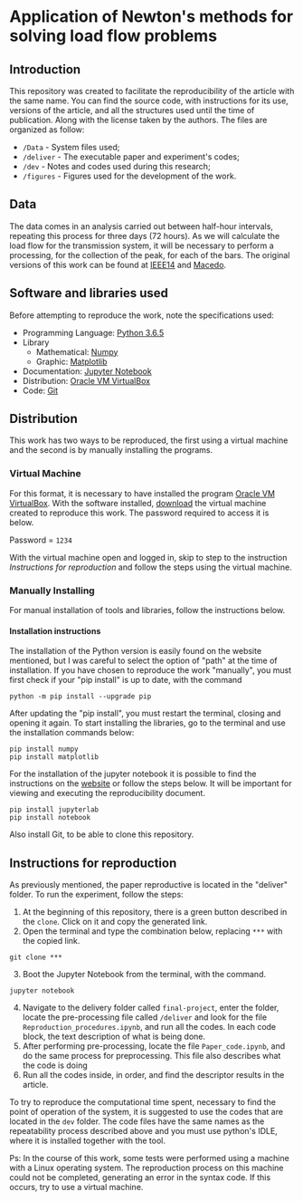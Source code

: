 # Application of Newton's methods for solving load flow problems
## Introduction
  This repository was created to facilitate the reproducibility of the article with the same name. You can find the source code, with instructions for its use, versions of the article, and all the structures used until the time of publication. Along with the license taken by the authors.
The files are organized as follow:
* `/Data` - System files used;
* `/deliver` - The executable paper and experiment's codes;
* `/dev` - Notes and codes used during this research;
* `/figures` - Figures used for the development of the work.

## Data
The data comes in an analysis carried out between half-hour intervals, repeating this process for three days (72 hours). As we will calculate the load flow for the transmission system, it will be necessary to perform a processing, for the collection of the peak, for each of the bars. The original versions of this work can be found at [IEEE14](https://labs.ece.uw.edu/pstca/pf14/pg_tca14bus.htm) and [Macedo](https://ieeexplore.ieee.org/document/7095593?denied=).

## Software and libraries used
Before attempting to reproduce the work, note the specifications used:

* Programming Language: [Python 3.6.5](https://www.python.org/downloads/release/python-365/) 
* Library
  - Mathematical: [Numpy](https://numpy.org/)
  - Graphic: [Matplotlib](https://matplotlib.org/)
* Documentation: [Jupyter Notebook](https://jupyter.org/)
* Distribution: [Oracle VM VirtualBox](https://www.virtualbox.org/)
* Code: [Git](https://git-scm.com/downloads)

## Distribution
This work has two ways to be reproduced, the first using a virtual machine and the second is by manually installing the programs.

### Virtual Machine

For this format, it is necessary to have installed the program [Oracle VM VirtualBox](https://www.virtualbox.org/). With the software installed, [download](https://drive.google.com/file/d/13OT-HSYDu1Z0tJ6tnEO1_fHR-GQa4rGO/view?usp=sharing) the virtual machine created to reproduce this work. The password required to access it is below.

Password = `1234`

With the virtual machine open and logged in, skip to step to the instruction *Instructions for reproduction* and follow the steps using the virtual machine.

### Manually Installing

For manual installation of tools and libraries, follow the instructions below.

#### Installation instructions 
The installation of the Python version is easily found on the website mentioned, but I was careful to select the option of "path" at the time of installation. If you have chosen to reproduce the work "manually", you must first check if your "pip install" is up to date, with the command
```
python -m pip install --upgrade pip
```
After updating the "pip install", you must restart the terminal, closing and opening it again. To start installing the libraries, go to the terminal and use the installation commands below:
```
pip install numpy
pip install matplotlib
```
For the installation of the jupyter notebook it is possible to find the instructions on the [website](https://jupyter.org/install) or follow the steps below. It will be important for viewing and executing the reproducibility document.
```
pip install jupyterlab
pip install notebook
```
Also install Git, to be able to clone this repository.

## Instructions for reproduction
As previously mentioned, the paper reproductive is located in the "deliver" folder. To run the experiment, follow the steps:
1. At the beginning of this repository, there is a green button described in the `clone`. Click on it and copy the generated link.
2. Open the terminal and type the combination below, replacing `***` with the copied link.
```
git clone ***
```
3. Boot the Jupyter Notebook from the terminal, with the command.
```
jupyter notebook
```
4. Navigate to the delivery folder called `final-project`, enter the folder, locate the pre-processing file called `/deliver` and look for the file `Reproduction_procedures.ipynb`, and run all the codes. In each code block, the text description of what is being done.
5. After performing pre-processing, locate the file `Paper_code.ipynb`, and do the same process for preprocessing. This file also describes what the code is doing
6. Run all the codes inside, in order, and find the descriptor results in the article.

To try to reproduce the computational time spent, necessary to find the point of operation of the system, it is suggested to use the codes that are located in the `dev` folder. The code files have the same names as the repeatability process described above and you must use python's IDLE, where it is installed together with the tool.

Ps: In the course of this work, some tests were performed using a machine with a Linux operating system. The reproduction process on this machine could not be completed, generating an error in the syntax code. If this occurs, try to use a virtual machine.
